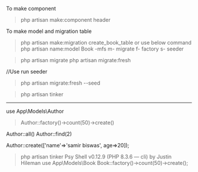 To make component
>php artisan make:component header

To make model and migration table
>php artisan make:migration create_book_table
or use below command
>php artisan name:model Book -mfs
m- migrate
f- factory
s- seeder

>php artisan migrate
>php artisan migrate:fresh

//Use run seeder 
>php artisan migrate:fresh --seed

>php artisan tinker
------------------------
use App\Models\Author
> Author::factory()->count(50)->create()

Author::all()
Author::find(2)


Author::create(['name'=>'samir biswas', age=>20]);

> php artisan tinker
Psy Shell v0.12.9 (PHP 8.3.6 — cli) by Justin Hileman
> use App\Models\Book
> Book::factory()->count(50)->create();
